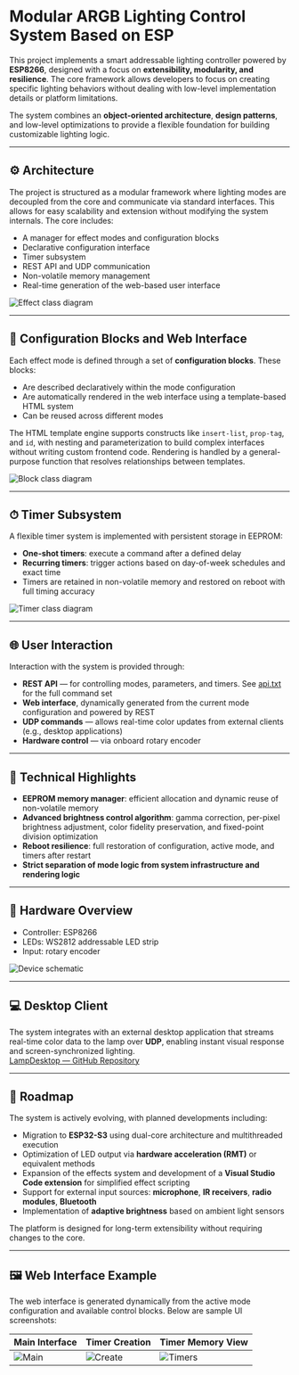 # Modular ARGB Lighting Control System Based on ESP

This project implements a smart addressable lighting controller powered by **ESP8266**, designed with a focus on **extensibility, modularity, and resilience**. The core framework allows developers to focus on creating specific lighting behaviors without dealing with low-level implementation details or platform limitations.

The system combines an **object-oriented architecture**, **design patterns**, and low-level optimizations to provide a flexible foundation for building customizable lighting logic.

---

## ⚙️ Architecture

The project is structured as a modular framework where lighting modes are decoupled from the core and communicate via standard interfaces. This allows for easy scalability and extension without modifying the system internals. The core includes:

- A manager for effect modes and configuration blocks
- Declarative configuration interface
- Timer subsystem
- REST API and UDP communication
- Non-volatile memory management
- Real-time generation of the web-based user interface

![Effect class diagram](docs/effect_class_diagram.png)

---

## 🧱 Configuration Blocks and Web Interface

Each effect mode is defined through a set of **configuration blocks**. These blocks:

- Are described declaratively within the mode configuration
- Are automatically rendered in the web interface using a template-based HTML system
- Can be reused across different modes

The HTML template engine supports constructs like `insert-list`, `prop-tag`, and `id`, with nesting and parameterization to build complex interfaces without writing custom frontend code. Rendering is handled by a general-purpose function that resolves relationships between templates.

![Block class diagram](docs/block_class_diagram.png)

---

## ⏱ Timer Subsystem

A flexible timer system is implemented with persistent storage in EEPROM:

- **One-shot timers**: execute a command after a defined delay
- **Recurring timers**: trigger actions based on day-of-week schedules and exact time
- Timers are retained in non-volatile memory and restored on reboot with full timing accuracy

![Timer class diagram](docs/timer_class_diagram.png)

---

## 🌐 User Interaction

Interaction with the system is provided through:

- **REST API** — for controlling modes, parameters, and timers. See [api.txt](api.txt) for the full command set
- **Web interface**, dynamically generated from the current mode configuration and powered by REST
- **UDP commands** — allows real-time color updates from external clients (e.g., desktop applications)
- **Hardware control** — via onboard rotary encoder

---

## 🧠 Technical Highlights

- **EEPROM memory manager**: efficient allocation and dynamic reuse of non-volatile memory
- **Advanced brightness control algorithm**: gamma correction, per-pixel brightness adjustment, color fidelity preservation, and fixed-point division optimization
- **Reboot resilience**: full restoration of configuration, active mode, and timers after restart
- **Strict separation of mode logic from system infrastructure and rendering logic**

---

## 🔌 Hardware Overview

- Controller: ESP8266
- LEDs: WS2812 addressable LED strip
- Input: rotary encoder

![Device schematic](docs/esp8266_lamp_sheme.png)

---

## 💻 Desktop Client

The system integrates with an external desktop application that streams real-time color data to the lamp over **UDP**, enabling instant visual response and screen-synchronized lighting.  
[LampDesktop — GitHub Repository](https://github.com/x-urt-x/LampDesktop)

---

## 🚀 Roadmap

The system is actively evolving, with planned developments including:

- Migration to **ESP32-S3** using dual-core architecture and multithreaded execution
- Optimization of LED output via **hardware acceleration (RMT)** or equivalent methods
- Expansion of the effects system and development of a **Visual Studio Code extension** for simplified effect scripting
- Support for external input sources: **microphone**, **IR receivers**, **radio modules**, **Bluetooth**
- Implementation of **adaptive brightness** based on ambient light sensors

The platform is designed for long-term extensibility without requiring changes to the core.

---

## 🖼 Web Interface Example

The web interface is generated dynamically from the active mode configuration and available control blocks. Below are sample UI screenshots:

| Main Interface | Timer Creation | Timer Memory View |
|-------------------|----------------|----------------|
| ![Main](docs/main_web.png) | ![Create](docs/create_timer_web.png) | ![Timers](docs/mem_timers_web.png) |